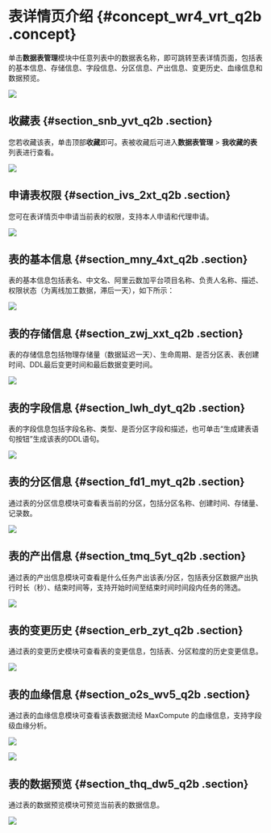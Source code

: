 # 表详情页介绍 {#concept_wr4_vrt_q2b .concept}

单击**数据表管理**模块中任意列表中的数据表名称，即可跳转至表详情页面，包括表的基本信息、存储信息、字段信息、分区信息、产出信息、变更历史、血缘信息和数据预览。

![](http://static-aliyun-doc.oss-cn-hangzhou.aliyuncs.com/assets/img/16350/15368064488455_zh-CN.png)

## 收藏表 {#section_snb_yvt_q2b .section}

您若收藏该表，单击顶部**收藏**即可。表被收藏后可进入**数据表管理** \> **我收藏的表**列表进行查看。

![](http://static-aliyun-doc.oss-cn-hangzhou.aliyuncs.com/assets/img/16350/15368064498458_zh-CN.png)

## 申请表权限 {#section_ivs_2xt_q2b .section}

您可在表详情页中申请当前表的权限，支持本人申请和代理申请。

![](http://static-aliyun-doc.oss-cn-hangzhou.aliyuncs.com/assets/img/16350/15368064498459_zh-CN.png)

## 表的基本信息 {#section_mny_4xt_q2b .section}

表的基本信息包括表名、中文名、阿里云数加平台项目名称、负责人名称、描述、权限状态（为离线加工数据，滞后一天），如下所示：

![](http://static-aliyun-doc.oss-cn-hangzhou.aliyuncs.com/assets/img/16350/15368064498460_zh-CN.png)

## 表的存储信息 {#section_zwj_xxt_q2b .section}

表的存储信息包括物理存储量（数据延迟一天）、生命周期、是否分区表、表创建时间、DDL最后变更时间和最后数据变更时间。

![](http://static-aliyun-doc.oss-cn-hangzhou.aliyuncs.com/assets/img/16350/15368064498461_zh-CN.png)

## 表的字段信息 {#section_lwh_dyt_q2b .section}

表的字段信息包括字段名称、类型、是否分区字段和描述，也可单击“生成建表语句按钮”生成该表的DDL语句。

![](http://static-aliyun-doc.oss-cn-hangzhou.aliyuncs.com/assets/img/16350/15368064498462_zh-CN.png)

## 表的分区信息 {#section_fd1_myt_q2b .section}

通过表的分区信息模块可查看表当前的分区，包括分区名称、创建时间、存储量、记录数。

![](http://static-aliyun-doc.oss-cn-hangzhou.aliyuncs.com/assets/img/16350/15368064498463_zh-CN.png)

## 表的产出信息 {#section_tmq_5yt_q2b .section}

通过表的产出信息模块可查看是什么任务产出该表/分区，包括表分区数据产出执行时长（秒）、结束时间等，支持开始时间至结束时间时间段内任务的筛选。

![](http://static-aliyun-doc.oss-cn-hangzhou.aliyuncs.com/assets/img/16350/15368064498465_zh-CN.png)

## 表的变更历史 {#section_erb_zyt_q2b .section}

通过表的变更历史模块可查看表的变更信息，包括表、分区粒度的历史变更信息。

![](http://static-aliyun-doc.oss-cn-hangzhou.aliyuncs.com/assets/img/16350/15368064498479_zh-CN.png)

## 表的血缘信息 {#section_o2s_wv5_q2b .section}

通过表的血缘信息模块可查看该表数据流经 MaxCompute 的血缘信息，支持字段级血缘分析。

![](http://static-aliyun-doc.oss-cn-hangzhou.aliyuncs.com/assets/img/16350/15368064498548_zh-CN.png)

![](http://static-aliyun-doc.oss-cn-hangzhou.aliyuncs.com/assets/img/16350/15368064498549_zh-CN.png)

## 表的数据预览 {#section_thq_dw5_q2b .section}

通过表的数据预览模块可预览当前表的数据信息。

![](http://static-aliyun-doc.oss-cn-hangzhou.aliyuncs.com/assets/img/16350/15368064498550_zh-CN.png)

